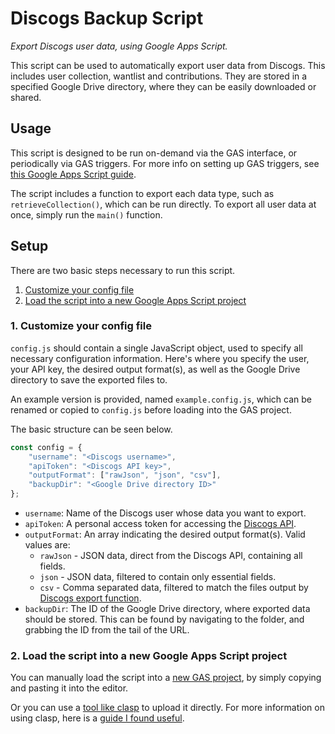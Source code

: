 # Discogs Backup Script

*Export Discogs user data, using Google Apps Script.*

This script can be used to automatically export user data from Discogs.
This includes user collection, wantlist and contributions. They are stored in
a specified Google Drive directory, where they can be easily downloaded or
shared.

## Usage

This script is designed to be run on-demand via the GAS interface, or
periodically via GAS triggers. For more info on setting up GAS triggers, see
[this Google Apps Script guide](https://developers.google.com/apps-script/guides/triggers).

The script includes a function to export each data type, such as
`retrieveCollection()`, which can be run directly. To export all user data at
once, simply run the `main()` function.

## Setup

There are two basic steps necessary to run this script.

1. [Customize your config file](#1.-Customize-your-config-file)
2. [Load the script into a new Google Apps Script project](#2.-Load-the-script-into-a-new-Google-Apps-Script-project)

### 1. Customize your config file

`config.js` should contain a single JavaScript object, used to specify all
necessary configuration information. Here's where you specify the user, your
API key, the desired output format(s), as well as the Google Drive directory
to save the exported files to.

An example version is provided, named `example.config.js`, which can be
renamed or copied to `config.js` before loading into the GAS project.

The basic structure can be seen below.

```js
const config = {
    "username": "<Discogs username>",
    "apiToken": "<Discogs API key>",
    "outputFormat": ["rawJson", "json", "csv"],
    "backupDir": "<Google Drive directory ID>"
};
```

- `username`: Name of the Discogs user whose data you want to export.
- `apiToken`: A personal access token for accessing the
    [Discogs API](https://www.discogs.com/settings/developers).
- `outputFormat`: An array indicating the desired output format(s).
    Valid values are:
    * `rawJson` - JSON data, direct from the Discogs API, containing all
        fields.
    * `json` - JSON data, filtered to contain only essential fields.
    * `csv` - Comma separated data, filtered to match the files output by
        [Discogs export function](https://www.discogs.com/users/export).
- `backupDir`: The ID of the Google Drive directory, where exported data
    should be stored. This can be found by navigating to the folder, and
    grabbing the ID from the tail of the URL.

### 2. Load the script into a new Google Apps Script project

You can manually load the script into a
[new GAS project](https://www.google.com/script/start/),
by simply copying and pasting it into the editor.

Or you can use a
[tool like clasp](https://developers.google.com/apps-script/guides/clasp)
to upload it directly. For more information on using clasp, here is a
[guide I found useful](https://github.com/gscharf94/Clasp-Basics-for-Reddit).
